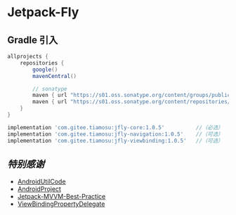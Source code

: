 # Jetpack-Fly

## Gradle 引入

```groovy
allprojects {
    repositories {
        google()
        mavenCentral()

        // sonatype
        maven { url "https://s01.oss.sonatype.org/content/groups/public" }
        maven { url "https://s01.oss.sonatype.org/content/repositories/releases" }
    }
}
```

```groovy
implementation 'com.gitee.tiamosu:jfly-core:1.0.5'          //（必选）
implementation 'com.gitee.tiamosu:jfly-navigation:1.0.5'    //（可选）
implementation 'com.gitee.tiamosu:jfly-viewbinding:1.0.5'   //（可选）
```

## *特别感谢*

* [AndroidUtilCode](https://github.com/Blankj/AndroidUtilCode)
* [AndroidProject](https://github.com/getActivity/AndroidProject)
* [Jetpack-MVVM-Best-Practice](https://github.com/KunMinX/Jetpack-MVVM-Best-Practice)
* [ViewBindingPropertyDelegate](https://github.com/androidbroadcast/ViewBindingPropertyDelegate)